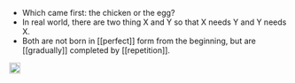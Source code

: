 
- Which came first: the chicken or the egg?
- In real world, there are two thing X and Y so that X needs Y and Y needs X.
- Both are not born in [[perfect]] form from the beginning, but are [[gradually]] completed by [[repetition]].

<img src='https://scrapbox.io/api/pages/nishio/en/icon' alt='en.icon' height="19.5"/>